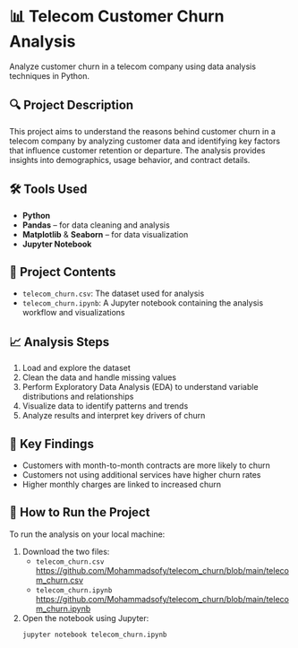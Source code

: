 # 📊 Telecom Customer Churn Analysis

Analyze customer churn in a telecom company using data analysis techniques in Python.

## 🔍 Project Description
This project aims to understand the reasons behind customer churn in a telecom company by analyzing customer data and identifying key factors that influence customer retention or departure. The analysis provides insights into demographics, usage behavior, and contract details.

## 🛠️ Tools Used
- **Python**
- **Pandas** – for data cleaning and analysis  
- **Matplotlib** & **Seaborn** – for data visualization  
- **Jupyter Notebook**

## 📂 Project Contents
- `telecom_churn.csv`: The dataset used for analysis  
- `telecom_churn.ipynb`: A Jupyter notebook containing the analysis workflow and visualizations

## 📈 Analysis Steps
1. Load and explore the dataset
2. Clean the data and handle missing values
3. Perform Exploratory Data Analysis (EDA) to understand variable distributions and relationships
4. Visualize data to identify patterns and trends
5. Analyze results and interpret key drivers of churn

## 🧠 Key Findings
- Customers with month-to-month contracts are more likely to churn  
- Customers not using additional services have higher churn rates  
- Higher monthly charges are linked to increased churn

## 🚀 How to Run the Project
To run the analysis on your local machine:

1. Download the two files:
   - `telecom_churn.csv`
     https://github.com/Mohammadsofy/telecom_churn/blob/main/telecom_churn.csv
   - `telecom_churn.ipynb`
     https://github.com/Mohammadsofy/telecom_churn/blob/main/telecom_churn.ipynb
2. Open the notebook using Jupyter:
   ```bash
   jupyter notebook telecom_churn.ipynb
